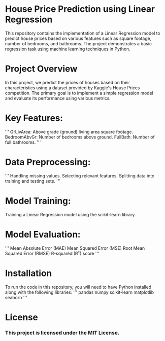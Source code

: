 # House Price Prediction using Linear Regression

 This repository contains the implementation of a Linear Regression model to predict house prices based on various features such as square footage, number of bedrooms, and bathrooms. The project demonstrates a basic regression task using machine learning techniques in Python.
# Project Overview
In this project, we predict the prices of houses based on their characteristics using a dataset provided by Kaggle's House Prices competition. The primary goal is to implement a simple regression model and evaluate its performance using various metrics.

# Key Features:
'''
GrLivArea: Above grade (ground) living area square footage.
BedroomAbvGr: Number of bedrooms above ground.
FullBath: Number of full bathrooms.
'''

# Data Preprocessing:
'''
Handling missing values.
Selecting relevant features.
Splitting data into training and testing sets.
'''
# Model Training:
Training a Linear Regression model using the scikit-learn library.
# Model Evaluation:
'''
Mean Absolute Error (MAE)
Mean Squared Error (MSE)
Root Mean Squared Error (RMSE)
R-squared (R²) score
'''
# Installation
To run the code in this repository, you will need to have Python installed along with the following libraries:
'''
pandas
numpy
scikit-learn
matplotlib
seaborn
'''
# License
### This project is licensed under the MIT License.
